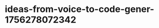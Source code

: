 # ideas-from-voice-to-code-gener-1756278072342
```json [ { "title": "Voice-Driven API Builder", "description": "أداة تتيح للمستخدمين إنشاء واجهات برمجة التطبيقات (APIs) باستخدام الأوامر الصوتية، مما يسهل على المطورين غير المتمرسين بناء APIs بسرعة.", "mvp_plan": "استخدام مكتبة التعرف على الصوت لتحويل الأوامر الصوتية إلى أوامر برمجية لإنشاء API. إعداد واجهة بسيطة لتلقي الأوامر الصوتية وتوليد ا...
